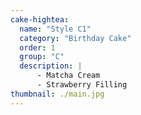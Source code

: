 ```yaml
---
cake-hightea:
  name: "Style C1"
  category: "Birthday Cake"
  order: 1
  group: "C"
  description: |
      - Matcha Cream
      - Strawberry Filling
thumbnail: ./main.jpg
---
```

